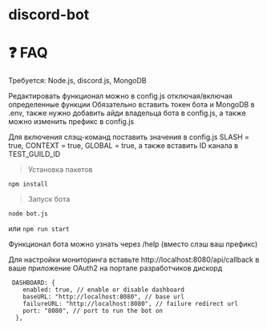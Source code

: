 # discord-bot

# ❓ FAQ

Требуется: Node.js, discord.js, MongoDB

Редактировать функционал можно в config.js отключая/включая определенные функции
Обязательно вставить токен бота и MongoDB в .env, также нужно добавить айди владельца бота в config.js, а также можно изменить префикс в config.js

Для включения слэщ-команд поставить значения в config.js SLASH = true, CONTEXT = true, GLOBAL = true, а также вставить ID канала в TEST_GUILD_ID

>Установка пакетов

```npm install```

>Запуск бота

```node bot.js```

или 
```npm run start```

Функционал бота можно узнать через /help (вместо слэш ваш префикс)

Для настройки мониторинга вставьте http://localhost:8080/api/callback в ваше приложение OAuth2 на портале разработчиков дискорд

```
 DASHBOARD: {
    enabled: true, // enable or disable dashboard
    baseURL: "http://localhost:8080", // base url
    failureURL: "http://localhost:8080", // failure redirect url
    port: "8080", // port to run the bot on
  },
```

